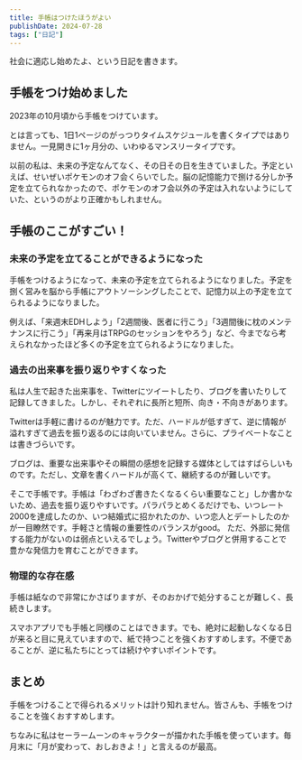 ```yaml
---
title: 手帳はつけたほうがよい
publishDate: 2024-07-28
tags: ["日記"]
---
```


社会に適応し始めたよ、という日記を書きます。

## 手帳をつけ始めました

2023年の10月頃から手帳をつけています。

とは言っても、1日1ページのがっつりタイムスケジュールを書くタイプではありません。一見開きに1ヶ月分の、いわゆるマンスリータイプです。

以前の私は、未来の予定なんてなく、その日その日を生きていました。予定といえば、せいぜいポケモンのオフ会くらいでした。脳の記憶能力で捌ける分しか予定を立てられなかったので、ポケモンのオフ会以外の予定は入れないようにしていた、というのがより正確かもしれません。

## 手帳のここがすごい！

### 未来の予定を立てることができるようになった

手帳をつけるようになって、未来の予定を立てられるようになりました。予定を捌く営みを脳から手帳にアウトソーシングしたことで、記憶力以上の予定を立てられるようになりました。

例えば、「来週末EDHしよう」「2週間後、医者に行こう」「3週間後に枕のメンテナンスに行こう」「再来月はTRPGのセッションをやろう」など、今までなら考えられなかったほど多くの予定を立てられるようになりました。

### 過去の出来事を振り返りやすくなった

私は人生で起きた出来事を、Twitterにツイートしたり、ブログを書いたりして記録してきました。しかし、それぞれに長所と短所、向き・不向きがあります。

Twitterは手軽に書けるのが魅力です。ただ、ハードルが低すぎて、逆に情報が溢れすぎて過去を振り返るのには向いていません。さらに、プライベートなことは書きづらいです。

ブログは、重要な出来事やその瞬間の感想を記録する媒体としてはすばらしいものです。ただし、文章を書くハードルが高くて、継続するのが難しいです。

そこで手帳です。手帳は「わざわざ書きたくなるくらい重要なこと」しか書かないため、過去を振り返りやすいです。パラパラとめくるだけでも、いつレート2000を達成したのか、いつ結婚式に招かれたのか、いつ恋人とデートしたのかが一目瞭然です。手軽さと情報の重要性のバランスがgood。
ただ、外部に発信する能力がないのは弱点といえるでしょう。Twitterやブログと併用することで豊かな発信力を育むことができます。

### 物理的な存在感

手帳は紙なので非常にかさばりますが、そのおかげで処分することが難しく、長続きします。

スマホアプリでも手帳と同様のことはできます。でも、絶対に起動しなくなる日が来ると目に見えていますので、紙で持つことを強くおすすめします。不便であることが、逆に私たちにとっては続けやすいポイントです。

## まとめ

手帳をつけることで得られるメリットは計り知れません。皆さんも、手帳をつけることを強くおすすめします。

ちなみに私はセーラームーンのキャラクターが描かれた手帳を使っています。毎月末に「月が変わって、おしおきよ！」と言えるのが最高。
